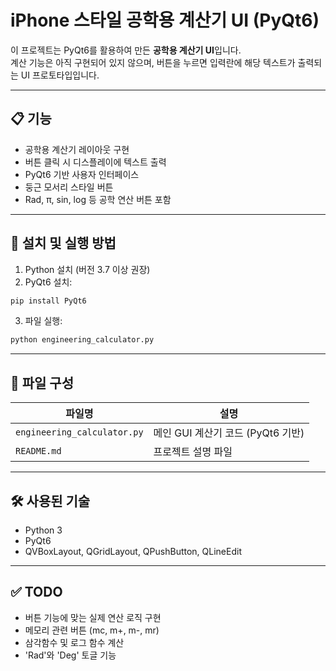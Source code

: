 # iPhone 스타일 공학용 계산기 UI (PyQt6)

이 프로젝트는 PyQt6를 활용하여 만든 **공학용 계산기 UI**입니다. <br>
계산 기능은 아직 구현되어 있지 않으며, 버튼을 누르면 입력란에 해당 텍스트가 출력되는 UI 프로토타입입니다.

---

## 📋 기능

- 공학용 계산기 레이아웃 구현
- 버튼 클릭 시 디스플레이에 텍스트 출력
- PyQt6 기반 사용자 인터페이스
- 둥근 모서리 스타일 버튼
- Rad, π, sin, log 등 공학 연산 버튼 포함

---

## 🧪 설치 및 실행 방법

1. Python 설치 (버전 3.7 이상 권장)
2. PyQt6 설치:
```bash
pip install PyQt6
```
3. 파일 실행:
```bash
python engineering_calculator.py
```

---

## 📁 파일 구성

| 파일명        | 설명                                      |
|---------------|-------------------------------------------|
| `engineering_calculator.py` | 메인 GUI 계산기 코드 (PyQt6 기반)         |
| `README.md`    | 프로젝트 설명 파일                         |

---

## 🛠 사용된 기술

- Python 3
- PyQt6
- QVBoxLayout, QGridLayout, QPushButton, QLineEdit

---

## ✅ TODO

- 버튼 기능에 맞는 실제 연산 로직 구현
- 메모리 관련 버튼 (mc, m+, m-, mr)
- 삼각함수 및 로그 함수 계산
- 'Rad'와 'Deg' 토글 기능
